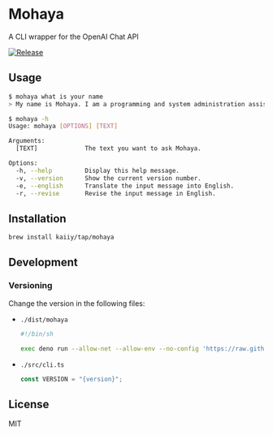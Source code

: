 # Mohaya

A CLI wrapper for the OpenAI Chat API

[![Release](https://github.com/kaiiy/mohaya/actions/workflows/release.yml/badge.svg)](https://github.com/kaiiy/mohaya/actions/workflows/release.yml)

## Usage

```sh
$ mohaya what is your name
> My name is Mohaya. I am a programming and system administration assistant. How can I assist you today?
```

```sh
$ mohaya -h
Usage: mohaya [OPTIONS] [TEXT]

Arguments:
  [TEXT]             The text you want to ask Mohaya.

Options:
  -h, --help         Display this help message.
  -v, --version      Show the current version number.
  -e, --english      Translate the input message into English.
  -r, --revise       Revise the input message in English.
```

## Installation

```sh
brew install kaiiy/tap/mohaya
```

## Development

### Versioning

Change the version in the following files:

- `./dist/mohaya`

  ```sh
  #!/bin/sh

  exec deno run --allow-net --allow-env --no-config 'https://raw.githubusercontent.com/kaiiy/mohaya/refs/tags/{version}/src/cli.ts' "$@"
  ```

- `./src/cli.ts`
  ```ts
  const VERSION = "{version}";
  ```

## License

MIT
